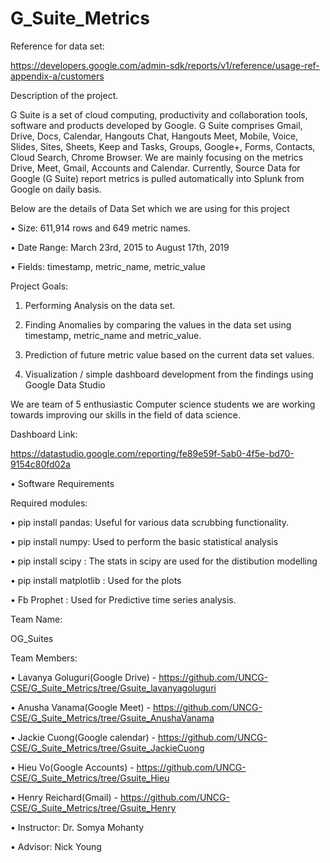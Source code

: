 # G_Suite_Metrics

Reference for data set:

https://developers.google.com/admin-sdk/reports/v1/reference/usage-ref-appendix-a/customers

Description of the project.

G Suite is a set of cloud computing, productivity and collaboration tools, software and products developed by Google. G Suite comprises Gmail, Drive, Docs, Calendar, Hangouts Chat, Hangouts Meet, Mobile, Voice, Slides, Sites, Sheets, Keep and Tasks, Groups, Google+, Forms, Contacts, Cloud Search, Chrome Browser. We are mainly focusing on the metrics Drive, Meet, Gmail, Accounts and Calendar.
Currently, Source Data for Google (G Suite) report metrics is pulled automatically into Splunk from Google on daily basis.

Below are the details of Data Set which we are using for this project

•	Size: 611,914 rows and 649 metric names.

•	Date Range: March 23rd, 2015 to August 17th, 2019

•	Fields: timestamp, metric_name, metric_value

Project Goals: 

1.	Performing Analysis on the data set.

2.	Finding Anomalies by comparing the values in the data set using timestamp, metric_name and metric_value.

3.	Prediction of future metric value based on the current data set values.

4.	Visualization / simple dashboard development from the findings using Google Data Studio 

We are team of 5 enthusiastic Computer science students we are working towards improving our skills in the field of data science.   

Dashboard Link:

https://datastudio.google.com/reporting/fe89e59f-5ab0-4f5e-bd70-9154c80fd02a

•	Software Requirements

Required modules:

•	pip install pandas:
Useful for various data scrubbing functionality.

•	pip install numpy:
Used to perform the basic statistical analysis

•	pip install scipy : 
The stats in scipy are used for the distibution modelling

•	pip install matplotlib : 
Used for the plots

•	Fb Prophet : 
Used for Predictive time series analysis.

Team Name:

OG_Suites

Team Members: 

•	Lavanya Goluguri(Google Drive) - https://github.com/UNCG-CSE/G_Suite_Metrics/tree/Gsuite_lavanyagoluguri

•	Anusha Vanama(Google Meet) - https://github.com/UNCG-CSE/G_Suite_Metrics/tree/Gsuite_AnushaVanama

•	Jackie Cuong(Google calendar) - https://github.com/UNCG-CSE/G_Suite_Metrics/tree/Gsuite_JackieCuong

•	Hieu Vo(Google Accounts) - https://github.com/UNCG-CSE/G_Suite_Metrics/tree/Gsuite_Hieu

•	Henry Reichard(Gmail) - https://github.com/UNCG-CSE/G_Suite_Metrics/tree/Gsuite_Henry

•	Instructor: Dr. Somya Mohanty

•	Advisor: Nick Young
